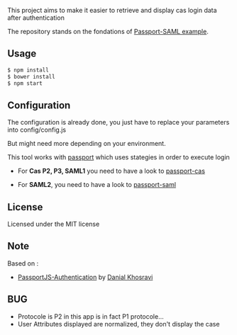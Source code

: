 This project aims to make it easier to retrieve and display cas login data after authentication

The repository stands on the fondations of [Passport-SAML example](https://github.com/gbraad/passport-saml-example/).

Usage
-----

```bash
$ npm install
$ bower install
$ npm start
```

Configuration
-------------

The configuration is already done, you just have to replace your parameters into config/config.js

But might need more depending on your environment.

This tool works with [passport](http://www.passportjs.org/) which uses stategies in order to execute login

- For **Cas P2, P3, SAML1** you need to have a look to [passport-cas](https://www.npmjs.com/package/passport-cas)

- For **SAML2**, you need to have a look to [passport-saml](https://www.npmjs.com/package/passport-saml)


License
-------

Licensed under the MIT license


Note
----

Based on :
- [PassportJS-Authentication](https://github.com/DanialK/PassportJS-Authentication) by [Danial Khosravi](http://danialk.github.io/)


BUG
----

- Protocole is P2 in this app is in fact P1 protocole...
- User Attributes displayed are normalized, they don't display the case